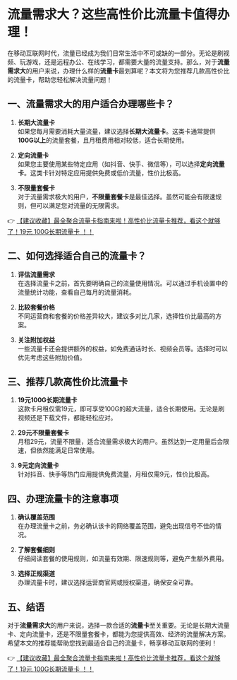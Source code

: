 # 流量需求大？这些高性价比流量卡值得办理！

在移动互联网时代，流量已经成为我们日常生活中不可或缺的一部分。无论是刷视频、玩游戏，还是远程办公、在线学习，都需要大量的流量支持。那么，对于**流量需求大**的用户来说，办理什么样的**流量卡**最划算呢？本文将为您推荐几款高性价比的流量卡，帮助您轻松解决流量问题！

## 一、流量需求大的用户适合办理哪些卡？

1. **长期大流量卡**  
   如果您每月需要消耗大量流量，建议选择**长期大流量卡**。这类卡通常提供**100G以上**的流量套餐，且月租费用相对较低，适合长期使用。

2. **定向流量卡**  
   如果您主要使用某些特定应用（如抖音、快手、微信等），可以选择**定向流量卡**。这类卡针对特定应用提供免费或低价流量，性价比极高。

3. **不限量套餐卡**  
   对于流量需求极大的用户，**不限量套餐卡**是最佳选择。虽然可能会有限速规则，但可以满足您对流量的无限需求。

👉 [【建议收藏】最全聚合流量卡指南来啦！高性价比流量卡推荐，看这个就够了！19元 100G长期流量卡 ！！](https://bit.ly/Liuliangka)

## 二、如何选择适合自己的流量卡？

1. **评估流量需求**  
   在选择流量卡之前，首先要明确自己的流量使用情况。可以通过手机设置中的流量统计功能，查看自己每月的流量消耗。

2. **比较套餐价格**  
   不同运营商和套餐的价格差异较大，建议多对比几家，选择性价比最高的方案。

3. **关注附加权益**  
   一些流量卡还会提供额外的权益，如免费通话时长、视频会员等。选择时可以优先考虑这些附加价值。

## 三、推荐几款高性价比流量卡

1. **19元100G长期流量卡**  
   这款卡月租仅需19元，即可享受100G的超大流量，适合长期使用。无论是刷视频还是下载文件，都能轻松应对。

2. **29元不限量套餐卡**  
   月租29元，流量不限量，适合流量需求极大的用户。虽然达到一定用量后会限速，但依然能满足日常使用。

3. **9元定向流量卡**  
   针对抖音、快手等热门应用提供免费流量，月租仅需9元，性价比极高。

## 四、办理流量卡的注意事项

1. **确认覆盖范围**  
   在办理流量卡之前，务必确认该卡的网络覆盖范围，避免出现信号不佳的情况。

2. **了解套餐细则**  
   仔细阅读套餐的使用规则，如流量有效期、限速规则等，避免产生额外费用。

3. **选择正规渠道**  
   办理流量卡时，建议选择运营商官网或授权渠道，确保安全可靠。

## 五、结语

对于**流量需求大**的用户来说，选择一款合适的**流量卡**至关重要。无论是长期大流量卡、定向流量卡，还是不限量套餐卡，都能为您提供高效、经济的流量解决方案。希望本文的推荐能帮助您找到最适合自己的流量卡，畅享移动互联网的便利！

👉 [【建议收藏】最全聚合流量卡指南来啦！高性价比流量卡推荐，看这个就够了！19元 100G长期流量卡 ！！](https://bit.ly/Liuliangka)